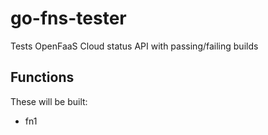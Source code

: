 # go-fns-tester

Tests OpenFaaS Cloud status API with passing/failing builds

## Functions

These will be built:

- fn1

